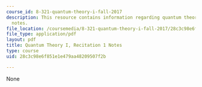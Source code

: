 ```yaml
---
course_id: 8-321-quantum-theory-i-fall-2017
description: This resource contains information regarding quantum theory I, recitation
  notes.
file_location: /coursemedia/8-321-quantum-theory-i-fall-2017/28c3c98e6f851e1e479aa48209507f2b_MIT8_321F17_Rec1.pdf
file_type: application/pdf
layout: pdf
title: Quantum Theory I, Recitation 1 Notes
type: course
uid: 28c3c98e6f851e1e479aa48209507f2b

---
```

None